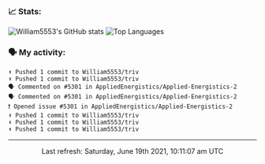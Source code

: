 ### 📈 Stats:
![William5553's GitHub stats](https://github-readme-stats.vercel.app/api?username=william5553&show_icons=true)
![Top Languages](https://github-readme-stats.vercel.app/api/top-langs/?username=william5553&langs_count=10&layout=compact)

### 🗣 My activity:
```
⬆️ Pushed 1 commit to William5553/triv
⬆️ Pushed 1 commit to William5553/triv
🗣 Commented on #5301 in AppliedEnergistics/Applied-Energistics-2
🗣 Commented on #5301 in AppliedEnergistics/Applied-Energistics-2
❗️ Opened issue #5301 in AppliedEnergistics/Applied-Energistics-2
⬆️ Pushed 1 commit to William5553/triv
⬆️ Pushed 1 commit to William5553/triv
⬆️ Pushed 1 commit to William5553/triv
```

------------
<p align="center">Last refresh: Saturday, June 19th 2021, 10:11:07 am UTC</p>
